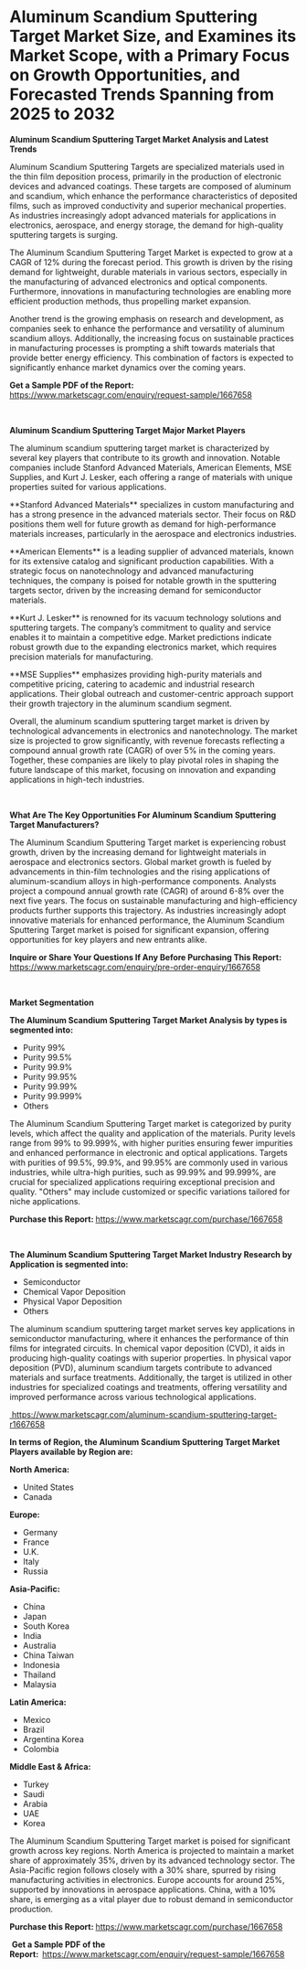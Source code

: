 <p><h1>Aluminum Scandium Sputtering Target Market Size, and Examines its Market Scope, with a Primary Focus on Growth Opportunities, and Forecasted Trends Spanning from 2025 to 2032</h1></p><p><strong>Aluminum Scandium Sputtering Target Market Analysis and Latest Trends</strong></p>
<p><p>Aluminum Scandium Sputtering Targets are specialized materials used in the thin film deposition process, primarily in the production of electronic devices and advanced coatings. These targets are composed of aluminum and scandium, which enhance the performance characteristics of deposited films, such as improved conductivity and superior mechanical properties. As industries increasingly adopt advanced materials for applications in electronics, aerospace, and energy storage, the demand for high-quality sputtering targets is surging.</p><p>The Aluminum Scandium Sputtering Target Market is expected to grow at a CAGR of 12% during the forecast period. This growth is driven by the rising demand for lightweight, durable materials in various sectors, especially in the manufacturing of advanced electronics and optical components. Furthermore, innovations in manufacturing technologies are enabling more efficient production methods, thus propelling market expansion. </p><p>Another trend is the growing emphasis on research and development, as companies seek to enhance the performance and versatility of aluminum scandium alloys. Additionally, the increasing focus on sustainable practices in manufacturing processes is prompting a shift towards materials that provide better energy efficiency. This combination of factors is expected to significantly enhance market dynamics over the coming years.</p></p>
<p><strong>Get a Sample PDF of the Report:&nbsp;</strong> <a href="https://www.marketscagr.com/enquiry/request-sample/1667658?utm_campaign=2461&utm_medium=2&utm_source=Github&utm_content=ia&utm_term=18042025&utm_id=aluminum-scandium-sputtering-target">https://www.marketscagr.com/enquiry/request-sample/1667658</a></p>
<p>&nbsp;</p>
<p><strong>Aluminum Scandium Sputtering Target Major Market Players</strong></p>
<p><p>The aluminum scandium sputtering target market is characterized by several key players that contribute to its growth and innovation. Notable companies include Stanford Advanced Materials, American Elements, MSE Supplies, and Kurt J. Lesker, each offering a range of materials with unique properties suited for various applications.</p><p>**Stanford Advanced Materials** specializes in custom manufacturing and has a strong presence in the advanced materials sector. Their focus on R&D positions them well for future growth as demand for high-performance materials increases, particularly in the aerospace and electronics industries.</p><p>**American Elements** is a leading supplier of advanced materials, known for its extensive catalog and significant production capabilities. With a strategic focus on nanotechnology and advanced manufacturing techniques, the company is poised for notable growth in the sputtering targets sector, driven by the increasing demand for semiconductor materials.</p><p>**Kurt J. Lesker** is renowned for its vacuum technology solutions and sputtering targets. The company’s commitment to quality and service enables it to maintain a competitive edge. Market predictions indicate robust growth due to the expanding electronics market, which requires precision materials for manufacturing.</p><p>**MSE Supplies** emphasizes providing high-purity materials and competitive pricing, catering to academic and industrial research applications. Their global outreach and customer-centric approach support their growth trajectory in the aluminum scandium segment.</p><p>Overall, the aluminum scandium sputtering target market is driven by technological advancements in electronics and nanotechnology. The market size is projected to grow significantly, with revenue forecasts reflecting a compound annual growth rate (CAGR) of over 5% in the coming years. Together, these companies are likely to play pivotal roles in shaping the future landscape of this market, focusing on innovation and expanding applications in high-tech industries.</p></p>
<p>&nbsp;</p>
<p><strong>What Are The Key Opportunities For Aluminum Scandium Sputtering Target Manufacturers?</strong></p>
<p><p>The Aluminum Scandium Sputtering Target market is experiencing robust growth, driven by the increasing demand for lightweight materials in aerospace and electronics sectors. Global market growth is fueled by advancements in thin-film technologies and the rising applications of aluminum-scandium alloys in high-performance components. Analysts project a compound annual growth rate (CAGR) of around 6-8% over the next five years. The focus on sustainable manufacturing and high-efficiency products further supports this trajectory. As industries increasingly adopt innovative materials for enhanced performance, the Aluminum Scandium Sputtering Target market is poised for significant expansion, offering opportunities for key players and new entrants alike.</p></p>
<p><strong>Inquire or Share Your Questions If Any Before Purchasing This Report:</strong> <a href="https://www.marketscagr.com/enquiry/pre-order-enquiry/1667658?utm_campaign=2461&utm_medium=2&utm_source=Github&utm_content=ia&utm_term=18042025&utm_id=aluminum-scandium-sputtering-target">https://www.marketscagr.com/enquiry/pre-order-enquiry/1667658</a></p>
<p>&nbsp;</p>
<p><strong>Market Segmentation</strong></p>
<p><strong>The Aluminum Scandium Sputtering Target Market Analysis by types is segmented into:</strong></p>
<p><ul><li>Purity 99%</li><li>Purity 99.5%</li><li>Purity 99.9%</li><li>Purity 99.95%</li><li>Purity 99.99%</li><li>Purity 99.999%</li><li>Others</li></ul></p>
<p><p>The Aluminum Scandium Sputtering Target market is categorized by purity levels, which affect the quality and application of the materials. Purity levels range from 99% to 99.999%, with higher purities ensuring fewer impurities and enhanced performance in electronic and optical applications. Targets with purities of 99.5%, 99.9%, and 99.95% are commonly used in various industries, while ultra-high purities, such as 99.99% and 99.999%, are crucial for specialized applications requiring exceptional precision and quality. "Others" may include customized or specific variations tailored for niche applications.</p></p>
<p><strong>Purchase this Report:&nbsp;</strong><a href="https://www.marketscagr.com/purchase/1667658?utm_campaign=2461&utm_medium=2&utm_source=Github&utm_content=ia&utm_term=18042025&utm_id=aluminum-scandium-sputtering-target">https://www.marketscagr.com/purchase/1667658</a></p>
<p>&nbsp;</p>
<p><strong>The Aluminum Scandium Sputtering Target Market Industry Research by Application is segmented into:</strong></p>
<p><ul><li>Semiconductor</li><li>Chemical Vapor Deposition</li><li>Physical Vapor Deposition</li><li>Others</li></ul></p>
<p><p>The aluminum scandium sputtering target market serves key applications in semiconductor manufacturing, where it enhances the performance of thin films for integrated circuits. In chemical vapor deposition (CVD), it aids in producing high-quality coatings with superior properties. In physical vapor deposition (PVD), aluminum scandium targets contribute to advanced materials and surface treatments. Additionally, the target is utilized in other industries for specialized coatings and treatments, offering versatility and improved performance across various technological applications.</p></p>
<p><a href="https://www.marketscagr.com/aluminum-scandium-sputtering-target-r1667658?utm_campaign=2461&utm_medium=2&utm_source=Github&utm_content=ia&utm_term=18042025&utm_id=aluminum-scandium-sputtering-target">&nbsp;https://www.marketscagr.com/aluminum-scandium-sputtering-target-r1667658</a></p>
<p><strong>In terms of Region, the Aluminum Scandium Sputtering Target Market Players available by Region are:</strong></p>
<p>
    <p> <strong> North America: </strong>
        <ul>
            <li>United States</li>
            <li>Canada</li>
        </ul>
        </p> 
    <p> <strong> Europe: </strong>
        <ul>
            <li>Germany</li>
            <li>France</li>
            <li>U.K.</li>
            <li>Italy</li>
            <li>Russia</li>
        </ul>
        </p> 
    <p> <strong> Asia-Pacific: </strong>
        <ul>
            <li>China</li>
            <li>Japan</li>
            <li>South Korea</li>
            <li>India</li>
            <li>Australia</li>
            <li>China Taiwan</li>
            <li>Indonesia</li>
            <li>Thailand</li>
            <li>Malaysia</li>
        </ul>
        </p> 
    <p> <strong> Latin America: </strong>
        <ul>
            <li>Mexico</li>
            <li>Brazil</li>
            <li>Argentina Korea</li>
            <li>Colombia</li>
        </ul>
        </p> 
    <p> <strong> Middle East & Africa: </strong>
        <ul>
            <li>Turkey</li>
            <li>Saudi</li>
            <li>Arabia</li>
            <li>UAE</li>
            <li>Korea</li>
        </ul>
    </p>
    </p>
<p><p>The Aluminum Scandium Sputtering Target market is poised for significant growth across key regions. North America is projected to maintain a market share of approximately 35%, driven by its advanced technology sector. The Asia-Pacific region follows closely with a 30% share, spurred by rising manufacturing activities in electronics. Europe accounts for around 25%, supported by innovations in aerospace applications. China, with a 10% share, is emerging as a vital player due to robust demand in semiconductor production.</p></p>
<p><strong>Purchase this Report: </strong><a href="https://www.marketscagr.com/purchase/1667658?utm_campaign=2461&utm_medium=2&utm_source=Github&utm_content=ia&utm_term=18042025&utm_id=aluminum-scandium-sputtering-target">https://www.marketscagr.com/purchase/1667658</a></p>
<p>&nbsp;<strong>Get a Sample PDF of the Report:&nbsp;&nbsp;</strong><a href="https://www.marketscagr.com/enquiry/request-sample/1667658?utm_campaign=2461&utm_medium=2&utm_source=Github&utm_content=ia&utm_term=18042025&utm_id=aluminum-scandium-sputtering-target">https://www.marketscagr.com/enquiry/request-sample/1667658</a></p>
<p><strong></strong></p>
<p><p></p><p></p><p></p></p>